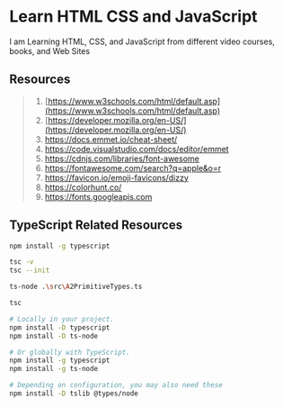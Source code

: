 # Learn HTML CSS and JavaScript

I am Learning HTML, CSS, and JavaScript from different video courses, books, and Web Sites

## Resources

> 1. [https://www.w3schools.com/html/default.asp](https://www.w3schools.com/html/default.asp)
> 1. [https://developer.mozilla.org/en-US/](https://developer.mozilla.org/en-US/)
> 1. <https://docs.emmet.io/cheat-sheet/>
> 1. <https://code.visualstudio.com/docs/editor/emmet>
> 1. <https://cdnjs.com/libraries/font-awesome>
> 1. <https://fontawesome.com/search?q=apple&o=r>
> 1. <https://favicon.io/emoji-favicons/dizzy>
> 1. <https://colorhunt.co/>
> 1. <https://fonts.googleapis.com>

## TypeScript Related Resources

```bash
npm install -g typescript

tsc -v
tsc --init

ts-node .\src\A2PrimitiveTypes.ts

tsc
```

```bash
# Locally in your project.
npm install -D typescript
npm install -D ts-node

# Or globally with TypeScript.
npm install -g typescript
npm install -g ts-node

# Depending on configuration, you may also need these
npm install -D tslib @types/node
```
